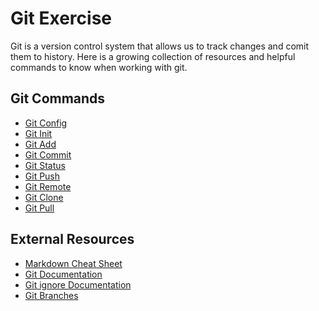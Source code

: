 # Git Exercise
Git is a version control system that allows us to track changes and comit them to history.
Here is a growing collection of resources and helpful commands to know when working with git.
## Git Commands
- [Git Config](./commands/config.md)
- [Git Init](./commands/init.md)
- [Git Add](./commands/add.md)
- [Git Commit](./commands/commit.md)
- [Git Status](./commands/status.md)
- [Git Push](./commands/push.md)
- [Git Remote](./commands/remote.md)
- [Git Clone](./commands/clone.md)
- [Git Pull](./commands/pull.md)

## External Resources
- [Markdown Cheat Sheet](https://www.markdownguide.org/cheat-sheet/)
- [Git Documentation](https://git-scm.com/docs)
- [Git ignore Documentation](https://git-scm.com/docs/gitignore)
- [Git Branches](https://git-scm.com/book/en/v2/Git-Branching-Branches-in-a-Nutshell)


